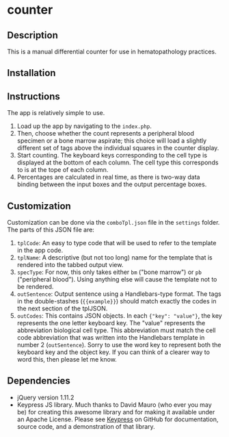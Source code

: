 # counter

## Description
This is a manual differential counter for use in hematopathology practices.

## Installation


## Instructions
The app is relatively simple to use.

1.  Load up the app by navigating to the `index.php`.
2.  Then, choose whether the count represents a peripheral blood specimen
    or a bone marrow aspirate; this choice will load a slightly different
    set of tags above the individual squares in the counter display.
3.  Start counting. The keyboard keys corresponding to the cell type is
    displayed at the bottom of each column. The cell type this corresponds to
    is at the tope of each column.
4.  Percentages are calculated in real time, as there is two-way data
    binding between the input boxes and the output percentage boxes.

## Customization
Customization can be done via the `comboTpl.json` file in the `settings` folder. 
The parts of this JSON file are:

1. `tplCode`: An easy to type code that will be used to refer to the template in
    the app code.
2. `tplName`: A descriptive (but not too long) name for the template that is rendered
    into the tabbed output view.
3. `specType`: For now, this only takes either `bm` ("bone marrow") or `pb` ("peripheral blood").
    Using anything else will cause the template not to be rendered.
4. `outSentence`: Output sentence using a Handlebars-type format. The tags in the
    double-stashes (`{{example}}`) should match exactly the codes in the next section of the 
    tplJSON.
5. `outCodes`: This contains JSON objects. In each `{"key": "value"}`, the key represents
    the one letter keyboard key. The "value" represents the abbreviation biological cell type.
    This abbreviation must match the cell code abbreviation that was written into the Handlebars
    template in number 2 (`outSentence`). Sorry to use the word key to represent both the keyboard
    key and the object key. If you can think of a clearer way to word this, then please
    let me know.

## Dependencies
* jQuery version 1.11.2
* Keypress JS library. Much thanks to David Mauro (who ever you may be) for
creating this awesome library and for making it available under an Apache
License. Please see [Keypress](http://dmauro.github.io/Keypress/) on GitHub
for documentation, source code, and a demonstration of that library.
